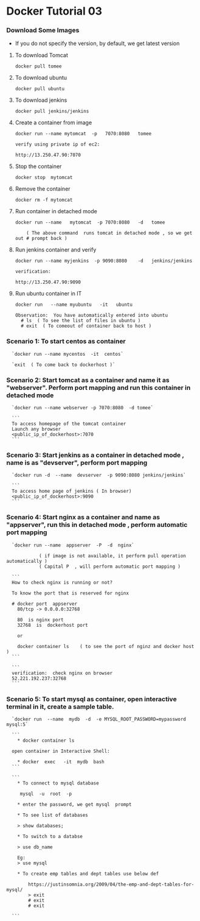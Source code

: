 # Docker Tutorial 03   





### Download Some Images 

* If you do not specify the version, by default, we get latest version 

	  
1.	To download Tomcat 

      `docker pull tomee`
		
2.	To download ubuntu

	  `docker pull ubuntu`		
		
3.	To download jenkins 

      `docker pull jenkins/jenkins` 
		
4.	Create a container from image  

      `docker run --name mytomcat  -p   7070:8080   tomee` 
	  
	  ```
	  verify using private ip of ec2:
	  
	  http://13.250.47.90:7070
	  ```
	  
5.	Stop the container 

	  `docker stop  mytomcat` 
	  
6.	Remove the container 

      `docker rm -f mytomcat` 
	  
7.	Run container in detached mode  

      `docker run --name   mytomcat  -p 7070:8080   -d   tomee` 
	  
			( The above command  runs tomcat in detached mode , so we get out # prompt back )
	  
8.	Run jenkins container and verify  

      `docker run --name myjenkins  -p 9090:8080    -d   jenkins/jenkins`
      ```
	  verification:
	  
	  http://13.250.47.90:9090
	  ```	  
	  
9.	Run ubuntu container in IT  

      `docker run   --name myubuntu   -it   ubuntu` 
	  
	  ```
	  Observation:  You have automatically entered into ubuntu
		# ls  ( To see the list of files in ubuntu )
		# exit  ( To comeout of container back to host )
      ```

	  
	  
	  
	  
	  
		  
		  
### Scenario 1: To start centos as container 

      `docker run --name mycentos  -it  centos`
	  
	  `exit  ( To come back to dockerhost )`
		
### Scenario 2: Start tomcat as a container and name it as "webserver". Perform port mapping and run this container in detached mode

      `docker run --name webserver -p 7070:8080  -d tomee`
	  
	  ```
	  To access homepage of the tomcat container
      Launch any browser
      <public_ip_of_dockerhost>:7070
      ```

### Scenario 3: Start jenkins as a container in detached mode , name is as "devserver", perform port mapping

      `docker run -d  --name  devserver  -p 9090:8080 jenkins/jenkins`
      
	  ```
	  To access home page of jenkins ( In browser)
	  <public_ip_of_dockerhost>:9090
	  ```

### Scenario 4: Start nginx as a container and name as "appserver", run this in detached mode ,   perform automatic port mapping 

      `docker run --name  appserver  -P  -d  nginx`
	  
				( if image is not available, it perform pull operation automatically )
				( Capital P  , will perform automatic port mapping )
	  
	  ```
	  How to check nginx is running or not?
	  
	  To know the port that is reserved for nginx 
	  
	  # docker port  appserver
        80/tcp -> 0.0.0.0:32768
		
		80  is nginx port
        32768  is  dockerhost port
		
		or
		
		docker container ls    ( to see the port of nginz and docker host )
	  ```
	  
	  ```
	  verification:  check nginx on browser
      52.221.192.237:32768
	  ```

### Scenario 5: To start mysql  as container, open interactive terminal in it, create a sample table.

      `docker run  --name  mydb  -d  -e MYSQL_ROOT_PASSWORD=mypassword  mysql:5`
	  
	  ```
	    * docker container ls
	  
	  open container in Interactive Shell:
	  
	    * docker  exec   -it  mydb  bash
	  ```
	  
	  ```
	    * To connect to mysql database
		
	     mysql  -u  root  -p 
		 
	    * enter the password, we get mysql  prompt
	  
	    * To see list of databases
		
		> show databases;
		
        * To switch to a databse
		
        > use db_name
        
		Eg:
		> use mysql

		* To create emp tables and dept tables use below def 
		
			https://justinsomnia.org/2009/04/the-emp-and-dept-tables-for-mysql/
			> exit
			# exit
			# exit
			
	  ```		

	  